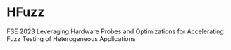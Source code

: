 # HFuzz
FSE 2023 Leveraging Hardware Probes and Optimizations for Accelerating Fuzz Testing of Heterogeneous Applications
